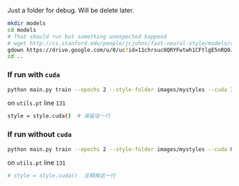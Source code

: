 Just a folder for debug. Will be delete later.
```bash
mkdir models
cd models
# That should run but something unexpected happend 
# wget http://cs.stanford.edu/people/jcjohns/fast-neural-style/models/vgg16.t7
gdown https://drive.google.com/u/0/uc?id=11chrsuc8QRYFwtwh1CFtlgE5nRQ0Jwpw
cd ..
```
### If run with `cuda` 
```bash 
python main.py train --epochs 2 --style-folder images/mystyles --cuda 1
```
on `utils.pt` line `131`
```bash
style = style.cuda()  # 保留这一行
```

### If run without `cuda`
```bash
python main.py train --epochs 2 --style-folder images/mystyles --cuda 0
```
on `utils.pt` line `131`
```bash
# style = style.cuda()  注释掉这一行
```
